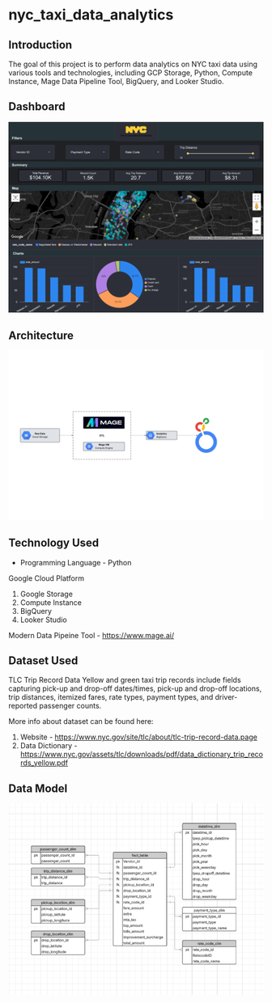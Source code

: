 # nyc_taxi_data_analytics

## Introduction

The goal of this project is to perform data analytics on NYC taxi data using various tools and technologies, including GCP Storage, Python, Compute Instance, Mage Data Pipeline Tool, BigQuery, and Looker Studio.

## Dashboard

<img src="Dashboard.png">

## Architecture

<img src="architecture.jpeg">

## Technology Used

- Programming Language - Python

Google Cloud Platform

1. Google Storage
2. Compute Instance
3. BigQuery
4. Looker Studio

Modern Data Pipeine Tool - https://www.mage.ai/

## Dataset Used

TLC Trip Record Data
Yellow and green taxi trip records include fields capturing pick-up and drop-off dates/times, pick-up and drop-off locations, trip distances, itemized fares, rate types, payment types, and driver-reported passenger counts.

More info about dataset can be found here:

1. Website - https://www.nyc.gov/site/tlc/about/tlc-trip-record-data.page
2. Data Dictionary - https://www.nyc.gov/assets/tlc/downloads/pdf/data_dictionary_trip_records_yellow.pdf

## Data Model

<img src="data_model.png">
